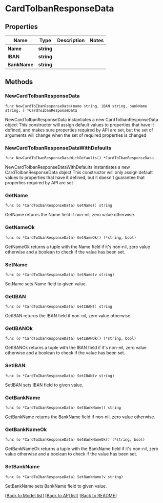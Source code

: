 # CardToIbanResponseData

## Properties

Name | Type | Description | Notes
------------ | ------------- | ------------- | -------------
**Name** | **string** |  | 
**IBAN** | **string** |  | 
**BankName** | **string** |  | 

## Methods

### NewCardToIbanResponseData

`func NewCardToIbanResponseData(name string, iBAN string, bankName string, ) *CardToIbanResponseData`

NewCardToIbanResponseData instantiates a new CardToIbanResponseData object
This constructor will assign default values to properties that have it defined,
and makes sure properties required by API are set, but the set of arguments
will change when the set of required properties is changed

### NewCardToIbanResponseDataWithDefaults

`func NewCardToIbanResponseDataWithDefaults() *CardToIbanResponseData`

NewCardToIbanResponseDataWithDefaults instantiates a new CardToIbanResponseData object
This constructor will only assign default values to properties that have it defined,
but it doesn't guarantee that properties required by API are set

### GetName

`func (o *CardToIbanResponseData) GetName() string`

GetName returns the Name field if non-nil, zero value otherwise.

### GetNameOk

`func (o *CardToIbanResponseData) GetNameOk() (*string, bool)`

GetNameOk returns a tuple with the Name field if it's non-nil, zero value otherwise
and a boolean to check if the value has been set.

### SetName

`func (o *CardToIbanResponseData) SetName(v string)`

SetName sets Name field to given value.


### GetIBAN

`func (o *CardToIbanResponseData) GetIBAN() string`

GetIBAN returns the IBAN field if non-nil, zero value otherwise.

### GetIBANOk

`func (o *CardToIbanResponseData) GetIBANOk() (*string, bool)`

GetIBANOk returns a tuple with the IBAN field if it's non-nil, zero value otherwise
and a boolean to check if the value has been set.

### SetIBAN

`func (o *CardToIbanResponseData) SetIBAN(v string)`

SetIBAN sets IBAN field to given value.


### GetBankName

`func (o *CardToIbanResponseData) GetBankName() string`

GetBankName returns the BankName field if non-nil, zero value otherwise.

### GetBankNameOk

`func (o *CardToIbanResponseData) GetBankNameOk() (*string, bool)`

GetBankNameOk returns a tuple with the BankName field if it's non-nil, zero value otherwise
and a boolean to check if the value has been set.

### SetBankName

`func (o *CardToIbanResponseData) SetBankName(v string)`

SetBankName sets BankName field to given value.



[[Back to Model list]](../README.md#documentation-for-models) [[Back to API list]](../README.md#documentation-for-api-endpoints) [[Back to README]](../README.md)


